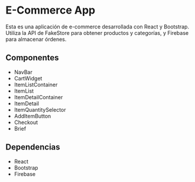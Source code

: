 # E-Commerce App

Esta es una aplicación de e-commerce desarrollada con React y Bootstrap. Utiliza la API de FakeStore para obtener productos y categorías, y Firebase para almacenar órdenes.

## Componentes

- NavBar
- CartWidget
- ItemListContainer
- ItemList
- ItemDetailContainer
- ItemDetail
- ItemQuantitySelector
- AddItemButton
- Checkout
- Brief

## Dependencias

- React
- Bootstrap
- Firebase

